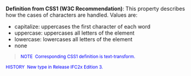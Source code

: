 ﻿**Definition
from CSS1 (W3C
Recommendation)**: This property describes how the cases of characters are handled. Values are:

* capitalize: uppercases the first character of each word
* uppercase: uppercases all letters of the element
* lowercase: lowercases all letters of the element
* none

> <small><font color="#0000ff">NOTE&nbsp;
Corresponding CSS1 definition is text-transform.</font></small>

> <small>
  <font color="#0000ff">HISTORY&nbsp;
New type in Release IFC2x Edition 3.</font>
  </small>